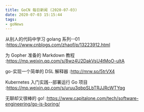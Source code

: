 ```yaml
---
title: GoCN 每日新闻 (2020-07-03)
date: 2020-07-03 15:15:44
tags:
- goNews
---
```

从别人的代码中学习 golang 系列--01 :https://www.cnblogs.com/zhaof/p/13223912.html

为 Gopher 准备的 Markdown 教程 :https://mp.weixin.qq.com/s/8wz4U2DakVsU4tMoO-ultA

go-实现一个简单的 DSL 解释器 :http://mrw.so/5trVX4

Kubernetes 入门实践--部署运行 Go 项目 :https://mp.weixin.qq.com/s/uruu3qbpSLbTRJJRcWTYqg

无聊却又很棒的 go! :https://www.capitalone.com/tech/software-engineering/go-is-boring/

